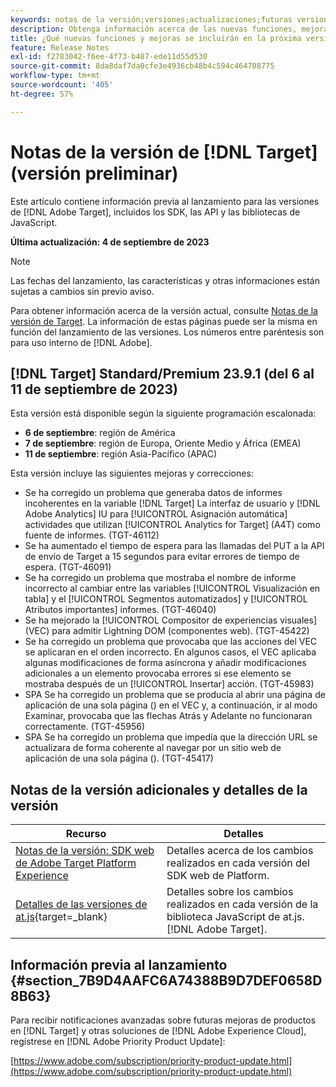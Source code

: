 ```yaml
---
keywords: notas de la versión;versiones;actualizaciones;futuras versiones;mejoras;nuevas funciones;correcciones;actualizaciones;versión preliminar
description: Obtenga información acerca de las nuevas funciones, mejoras y correcciones que incluirá la próxima versión de [!DNL Adobe Target], incluidos los SDK, las API y las bibliotecas de JavaScript.
title: ¿Qué nuevas funciones y mejoras se incluirán en la próxima versión de  [!DNL Target] ?
feature: Release Notes
exl-id: f2783042-f6ee-4f73-b487-ede11d55d530
source-git-commit: 8da8daf7da0cfe3e4936cb48b4c594c464708775
workflow-type: tm+mt
source-wordcount: '405'
ht-degree: 57%

---
```


# Notas de la versión de [!DNL Target] (versión preliminar)

Este artículo contiene información previa al lanzamiento para las versiones de [!DNL Adobe Target], incluidos los SDK, las API y las bibliotecas de JavaScript.

**Última actualización: 4 de septiembre de 2023**

>[!NOTE]
>
>Las fechas del lanzamiento, las características y otras informaciones están sujetas a cambios sin previo aviso.
>
>Para obtener información acerca de la versión actual, consulte [Notas de la versión de Target](release-notes.md). La información de estas páginas puede ser la misma en función del lanzamiento de las versiones. Los números entre paréntesis son para uso interno de [!DNL Adobe].

## [!DNL Target] Standard/Premium 23.9.1 (del 6 al 11 de septiembre de 2023)

Esta versión está disponible según la siguiente programación escalonada:

* **6 de septiembre**: región de América
* **7 de septiembre**: región de Europa, Oriente Medio y África (EMEA)
* **11 de septiembre**: región Asia-Pacífico (APAC)

Esta versión incluye las siguientes mejoras y correcciones:

* Se ha corregido un problema que generaba datos de informes incoherentes en la variable [!DNL Target] La interfaz de usuario y [!DNL Adobe Analytics] IU para [!UICONTROL Asignación automática] actividades que utilizan [!UICONTROL Analytics for Target] (A4T) como fuente de informes. (TGT-46112)
* Se ha aumentado el tiempo de espera para las llamadas del PUT a la API de envío de Target a 15 segundos para evitar errores de tiempo de espera. (TGT-46091)
* Se ha corregido un problema que mostraba el nombre de informe incorrecto al cambiar entre las variables [!UICONTROL Visualización en tabla] y el [!UICONTROL Segmentos automatizados] y [!UICONTROL Atributos importantes] informes. (TGT-46040)
* Se ha mejorado la [!UICONTROL Compositor de experiencias visuales] (VEC) para admitir Lightning DOM (componentes web). (TGT-45422)
* Se ha corregido un problema que provocaba que las acciones del VEC se aplicaran en el orden incorrecto. En algunos casos, el VEC aplicaba algunas modificaciones de forma asíncrona y añadir modificaciones adicionales a un elemento provocaba errores si ese elemento se mostraba después de un [!UICONTROL Insertar] acción. (TGT-45983)
* SPA Se ha corregido un problema que se producía al abrir una página de aplicación de una sola página () en el VEC y, a continuación, ir al modo Examinar, provocaba que las flechas Atrás y Adelante no funcionaran correctamente. (TGT-45956)
* SPA Se ha corregido un problema que impedía que la dirección URL se actualizara de forma coherente al navegar por un sitio web de aplicación de una sola página (). (TGT-45417)

## Notas de la versión adicionales y detalles de la versión

| Recurso | Detalles |
|--- |--- |
| [Notas de la versión: SDK web de Adobe Target Platform Experience](https://experienceleague.adobe.com/docs/experience-platform/edge/release-notes.html?lang=es) | Detalles acerca de los cambios realizados en cada versión del SDK web de Platform. |
| [Detalles de las versiones de at.js](https://experienceleague.corp.adobe.com/docs/target-dev/developer/client-side/at-js-implementation/target-atjs-versions.html?lang=es){target=_blank} | Detalles sobre los cambios realizados en cada versión de la biblioteca JavaScript de at.js. [!DNL Adobe Target]. |

## Información previa al lanzamiento {#section_7B9D4AAFC6A74388B9D7DEF0658D8B63}

Para recibir notificaciones avanzadas sobre futuras mejoras de productos en [!DNL Target] y otras soluciones de [!DNL Adobe Experience Cloud], regístrese en [!DNL Adobe Priority Product Update]:

[https://www.adobe.com/subscription/priority-product-update.html](https://www.adobe.com/subscription/priority-product-update.html)

